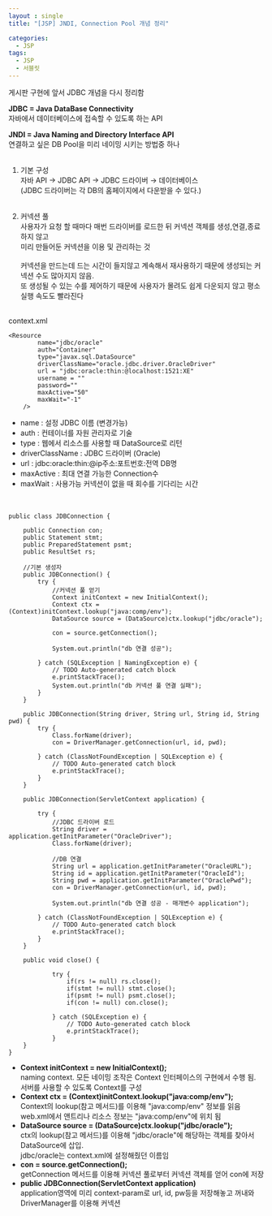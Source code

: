 ```yaml
---
layout : single
title: "[JSP] JNDI, Connection Pool 개념 정리"

categories:
  - JSP
tags:
  - JSP
  - 서블릿
---
```


게시판 구현에 앞서 JDBC 개념을 다시 정리함

**JDBC = Java DataBase Connectivity**<br/>
자바에서 데이터베이스에 접속할 수 있도록 하는 API

**JNDI = Java Naming and Directory Interface API**<br/>
연결하고 싶은 DB Pool을 미리 네이밍 시키는 방법중 하나
<br/><br/>
1) 기본 구성<br/>
자바 API → JDBC API → JDBC 드라이버 → 데이터베이스<br/>
(JDBC 드라이버는 각 DB의 홈페이지에서 다운받을 수 있다.)<br/><br/>

2) 커넥션 풀<br/>
사용자가 요청 할 때마다 매번 드라이버를 로드한 뒤 커넥션 객체를 생성,연결,종료 하지 않고<br/>
미리 만들어둔 커넥션을 이용 및 관리하는 것<br/><br/>커넥션을 만드는데 드는 시간이 들지않고 계속해서 재사용하기 때문에 생성되는 커넥션 수도 많아지지 않음.<br/>
또 생성될 수 있는 수를 제어하기 때문에 
사용자가 몰려도 쉽게 다운되지 않고 평소 실행 속도도 빨라진다<br/><br/>

context.xml
~~~
<Resource 
    	name="jdbc/oracle"
    	auth="Container"
    	type="javax.sql.DataSource"
    	driverClassName="oracle.jdbc.driver.OracleDriver"
    	url = "jdbc:oracle:thin:@localhost:1521:XE"
    	username = ""
    	password=""
    	maxActive="50"
    	maxWait="-1"
    />  
~~~

 - name : 설정 JDBC 이름 (변경가능)
 - auth : 컨테이너를 자원 관리자로 기술
 - type : 웹에서 리소스를 사용할 때 DataSource로 리턴
 - driverClassName : JDBC 드라이버 (Oracle)
 - url : jdbc:oracle:thin:@ip주소:포트번호:전역 DB명
 - maxActive : 최대 연결 가능한 Connection수
 - maxWait : 사용가능 커넥션이 없을 때 회수를 기다리는 시간
<br/><br/><br/>

~~~
public class JDBConnection {

	public Connection con;
	public Statement stmt;
	public PreparedStatement psmt;
	public ResultSet rs;
	
	//기본 생성자
	public JDBConnection() {
		try {
			//커넥션 풀 얻기
			Context initContext = new InitialContext();
			Context ctx = (Context)initContext.lookup("java:comp/env");
			DataSource source = (DataSource)ctx.lookup("jdbc/oracle");
			
			con = source.getConnection();
			
			System.out.println("db 연결 성공");
			
		} catch (SQLException | NamingException e) {
			// TODO Auto-generated catch block
			e.printStackTrace();
			System.out.println("db 커넥션 풀 연결 실패");
		}
	}
	
	public JDBConnection(String driver, String url, String id, String pwd) {
		try {
			Class.forName(driver);
			con = DriverManager.getConnection(url, id, pwd);
			
		} catch (ClassNotFoundException | SQLException e) {
			// TODO Auto-generated catch block
			e.printStackTrace();
		}
	}
	
	public JDBConnection(ServletContext application) {

		try {
			//JDBC 드라이버 로드
			String driver = application.getInitParameter("OracleDriver");			
			Class.forName(driver);
			
			//DB 연결
			String url = application.getInitParameter("OracleURL");
			String id = application.getInitParameter("OracleId");
			String pwd = application.getInitParameter("OraclePwd");
			con = DriverManager.getConnection(url, id, pwd); 
			
			System.out.println("db 연결 성공 - 매개변수 application");
			
		} catch (ClassNotFoundException | SQLException e) {
			// TODO Auto-generated catch block
			e.printStackTrace();
		}
	}
	
	public void close() {
		
			try {
				if(rs != null) rs.close();
				if(stmt != null) stmt.close();
				if(psmt != null) psmt.close();
				if(con != null) con.close();
				
			} catch (SQLException e) {
				// TODO Auto-generated catch block
				e.printStackTrace();
			}
	}
}
~~~

 - **Context initContext = new InitialContext();**<br/>
   naming context. 모든 네이밍 조작은 Context 인터페이스의 구현에서 수행 됨. 서버를 사용할 수 있도록 Context를 구성<br/>
 - **Context ctx = (Context)initContext.lookup("java:comp/env");**<br/>
 Context의 lookup(참고 메서드)를 이용해 "java:comp/env" 정보를 읽음<br/>
web.xml에서 앤트리나 리소스 정보는 "java:comp/env"에 위치 됨<br/>
 - **DataSource source = (DataSource)ctx.lookup("jdbc/oracle");**<br/>
 ctx의 lookup(참고 메서드)를 이용해 "jdbc/oracle"에 해당하는 객체를 찾아서 DataSource에 삽입.<br/>jdbc/oracle는 context.xml에 설정해줬던 이름임 <br/>
- **con = source.getConnection();**<br/>
getConnection 메서드를 이용해 커넥션 풀로부터 커넥션 객체를 얻어 con에 저장<br/> 
- **public JDBConnection(ServletContext application)**<br/> 
application영역에 미리 context-param로 url, id, pw등을 저장해놓고 꺼내와 DriverManager를 이용해 커넥션
 


